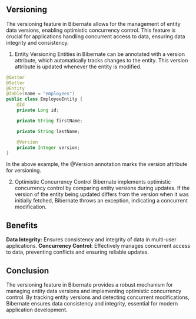 ## Versioning

The versioning feature in Bibernate allows for the management of entity data versions, enabling optimistic concurrency control.
This feature is crucial for applications handling concurrent access to data, ensuring data integrity and consistency.



1. Entity Versioning
   Entities in Bibernate can be annotated with a version attribute, which automatically tracks changes to the entity.
   This version attribute is updated whenever the entity is modified.


```java
@Getter
@Setter
@Entity
@Table(name = "employees")
public class EmployeeEntity {
    @Id
    private Long id;

    private String firstName;

    private String lastName;

    @Version
    private Integer version;
}
```

In the above example, the @Version annotation marks the version attribute for versioning.


2. Optimistic Concurrency Control
   Bibernate implements optimistic concurrency control by comparing entity versions during updates. 
   If the version of the entity being updated differs from the version when it was initially fetched, 
   Bibernate throws an exception, indicating a concurrent modification.

## Benefits

**Data Integrity:** Ensures consistency and integrity of data in multi-user applications.
**Concurrency Control:** Effectively manages concurrent access to data, preventing conflicts and ensuring reliable updates.


## Conclusion
The versioning feature in Bibernate provides a robust mechanism for managing entity data versions and implementing optimistic concurrency control. 
By tracking entity versions and detecting concurrent modifications, Bibernate ensures data consistency and integrity, essential for modern application development.